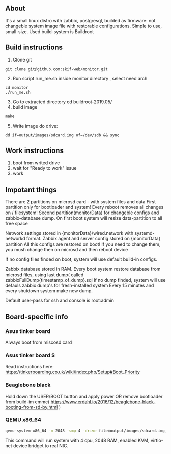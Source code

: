 ## About

It's a small linux distro with zabbix, postgresql, builded as firmware: not changeble system image file with restorable configurations. Simple to use, small-size.
Used build-system is Buildroot

## Build instructions
1. Clone git
```clone
git clone git@github.com:skif-web/monitor.git
```
2. Run script run_me.sh inside monitor directory , select need arch
```clone
cd monitor
./run_me.sh
```
3. Go to extracted directory
cd buildroot-2019.05/
4. build image
```clone
make 
```
5. Write image do drive:
```clone
dd if=output/images/sdcard.img of=/dev/sdb && sync
```
## Work instructions
1. boot from writed drive
0. wait for "Ready to work" issue
3. work

## Impotant things
There are 2 partitions on microsd card - with system files and data 
First partition only for bootloader and system!
Every reboot removes all changes on / filesystem!
Second partition(monitorData) for changeble configs and zabbix-database dump.
On first boot system will resize data-partition to all free space

Network settings stored in {monitorData}/wired.network with systemd-networkd format.
Zabbix agent and server config stored on {monitorData} partition
All this configs are  restored on boot! If you need to change them, you mush change then on microsd and then reboot device

If no config files finded on boot, system will use default build-in configs. 

Zabbix database stored in RAM. Every boot system restore database from microsd files, using last dump( called zabbixFullDump{timestamp_of_dump}.sql
If no dump finded, system will use defauls zabbix dump's for fresh-installed system
Every 15 minutes and every shutdown system make new dump.

Default user-pass for ssh and console is root:admin


## Board-specific info

### Asus tinker board
Always boot from miscosd card

### Asus tinker board S
Read instructions here: https://tinkerboarding.co.uk/wiki/index.php/Setup#Boot_Priority

### Beaglebone black
Hold down the USER/BOOT button and apply power 
OR 
remove bootloader from build-im emmc( https://www.erdahl.io/2016/12/beaglebone-black-booting-from-sd-by.html )

### QEMU x86_64
```bash
qemu-system-x86_64 -m 2048 -smp 4 -drive file=output/images/sdcard.img,if=virtio,format=raw --enable-kvm -nic bridge,br=bridge0,model=virtio
```
This command will run system with 4 cpu, 2048 RAM, enabled KVM, virtio-net device bridget to real NIC.